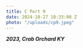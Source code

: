 ```yaml
---
title: C Port 9
date: 2024-10-27 18:33:00 Z
photo: "/uploads/cp9.jpeg"
---
```


***2023, Crab Orchard KY***